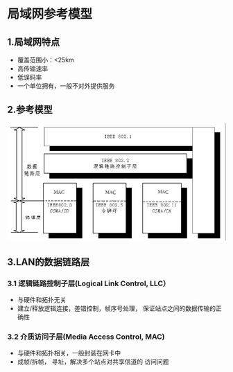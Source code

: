 # 局域网参考模型



## 1.局域网特点

* 覆盖范围小：<25km
* 高传输速率
* 低误码率
* 一个单位拥有，一般不对外提供服务



## 2.参考模型



![image-20240317233019259](.img/1.局域网参考模型.assets/image-20240317233019259.png)



## 3.LAN的数据链路层

### 3.1 逻辑链路控制子层(Logical Link Control,   LLC）

* 与硬件和拓扑无关
* 建立/释放逻辑连接，差错控制，帧序号处理， 保证站点之间的数据传输的正确性

### 3.2 介质访问子层(Media  Access  Control,   MAC)

* 与硬件和拓扑相关，一般封装在网卡中
* 成帧/拆帧， 寻址，解决多个站点对共享信道的 访问问题